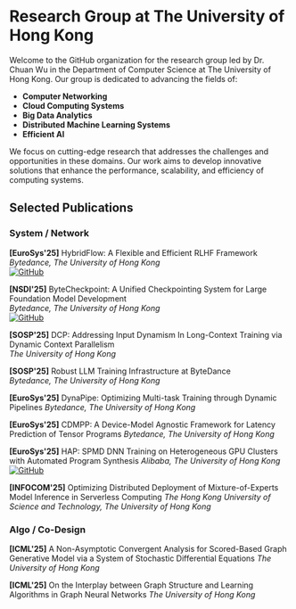 # Research Group at The University of Hong Kong

Welcome to the GitHub organization for the research group led by Dr. Chuan Wu in the Department of Computer Science at The University of Hong Kong. Our group is dedicated to advancing the fields of:

- **Computer Networking**
- **Cloud Computing Systems**
- **Big Data Analytics**
- **Distributed Machine Learning Systems**
- **Efficient AI**

We focus on cutting-edge research that addresses the challenges and opportunities in these domains. Our work aims to develop innovative solutions that enhance the performance, scalability, and efficiency of computing systems.

## Selected Publications

### System / Network

**[EuroSys'25]** HybridFlow: A Flexible and Efficient RLHF Framework  
*Bytedance, The University of Hong Kong*  
[![GitHub](https://img.shields.io/badge/GitHub-Repository-blue?logo=github)](https://github.com/volcengine/verl)

**[NSDI'25]** ByteCheckpoint: A Unified Checkpointing System for Large Foundation Model Development  
*Bytedance, The University of Hong Kong*  
[![GitHub](https://img.shields.io/badge/GitHub-Repository-blue?logo=github)](https://github.com/ByteDance-Seed/ByteCheckpoint)

**[SOSP'25]** DCP: Addressing Input Dynamism In Long-Context Training via Dynamic Context Parallelism  
*The University of Hong Kong*  

**[SOSP'25]** Robust LLM Training Infrastructure at ByteDance  
*Bytedance, The University of Hong Kong*  

**[EuroSys'25]** DynaPipe: Optimizing Multi-task Training through Dynamic Pipelines
*Bytedance, The University of Hong Kong* 

**[EuroSys'25]** CDMPP: A Device-Model Agnostic Framework for Latency Prediction of Tensor Programs
*Bytedance, The University of Hong Kong* 

**[EuroSys'25]** HAP: SPMD DNN Training on Heterogeneous GPU Clusters with Automated Program Synthesis
*Alibaba, The University of Hong Kong* 
[![GitHub](https://img.shields.io/badge/GitHub-Repository-blue?logo=github)](https://github.com/alibaba/hap)

**[INFOCOM'25]** Optimizing Distributed Deployment of Mixture-of-Experts Model Inference in Serverless Computing
*The Hong Kong University of Science and Technology, The University of Hong Kong* 


<!-- **[VLDB'25]** Heta: Distributed Training of Heterogeneous Graph Neural Networks
*The University of Hong Kong*  
[![GitHub](https://img.shields.io/badge/GitHub-Repository-blue?logo=github)](https://github.com/jasperzhong/heta) -->

### Algo / Co-Design
**[ICML'25]** A Non-Asymptotic Convergent Analysis for Scored-Based Graph Generative Model via a System of Stochastic Differential Equations
*The University of Hong Kong*  

**[ICML'25]** On the Interplay between Graph Structure and Learning Algorithms in Graph Neural Networks
*The University of Hong Kong*  
